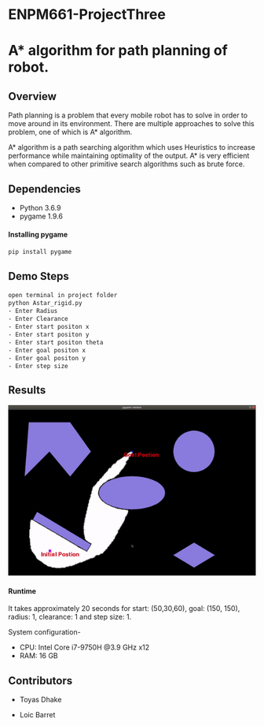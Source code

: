 # ENPM661-ProjectThree
# A* algorithm for path planning of robot.

## Overview

Path planning is a problem that every mobile robot has to solve in order to
move around in its environment. There are multiple approaches to solve this
problem, one of which is A* algorithm. 
 
A* algorithm is a path searching algorithm which uses Heuristics to increase 
performance while maintaining optimality of the output. A* is very efficient
when compared to other primitive search algorithms such as brute force.  

## Dependencies

- Python 3.6.9
- pygame 1.9.6


#### Installing pygame
```
pip install pygame
```

## Demo Steps
```
open terminal in project folder
python Astar_rigid.py
- Enter Radius
- Enter Clearance
- Enter start positon x
- Enter start positon y
- Enter start positon theta
- Enter goal positon x
- Enter goal positon y
- Enter step size
```

## Results

![](astar.gif)

#### Runtime

It takes approximately 20 seconds for start: (50,30,60), goal: (150, 150), radius: 1, clearance: 1 and step size: 1.

System configuration- 
- CPU: Intel Core i7-9750H @3.9 GHz x12
- RAM: 16 GB

## Contributors

- Toyas Dhake

- Loic Barret